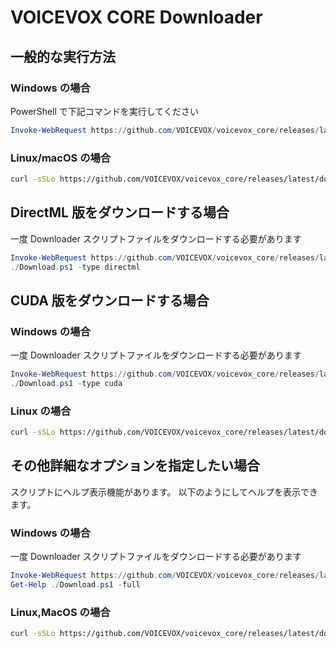 # VOICEVOX CORE Downloader

## 一般的な実行方法

### Windows の場合

PowerShell で下記コマンドを実行してください

```powershell
Invoke-WebRequest https://github.com/VOICEVOX/voicevox_core/releases/latest/download/Download.ps1 | powershell
```

### Linux/macOS の場合

```bash
curl -sSLo https://github.com/VOICEVOX/voicevox_core/releases/latest/download/download.sh | bash -s
```

## DirectML 版をダウンロードする場合

一度 Downloader スクリプトファイルをダウンロードする必要があります

```powershell
Invoke-WebRequest https://github.com/VOICEVOX/voicevox_core/releases/latest/download/Download.ps1 -Output ./Download.ps1
./Download.ps1 -type directml
```

## CUDA 版をダウンロードする場合

### Windows の場合

一度 Downloader スクリプトファイルをダウンロードする必要があります

```powershell
Invoke-WebRequest https://github.com/VOICEVOX/voicevox_core/releases/latest/download/Download.ps1 -Output ./Download.ps1
./Download.ps1 -type cuda
```

### Linux の場合

```bash
curl -sSLo https://github.com/VOICEVOX/voicevox_core/releases/latest/download/download.sh | bash -s -- --type cuda
```

## その他詳細なオプションを指定したい場合

スクリプトにヘルプ表示機能があります。
以下のようにしてヘルプを表示できます。

### Windows の場合

一度 Downloader スクリプトファイルをダウンロードする必要があります

```powershell
Invoke-WebRequest https://github.com/VOICEVOX/voicevox_core/releases/latest/download/Download.ps1 -Output ./Download.ps1
Get-Help ./Download.ps1 -full
```

### Linux,MacOS の場合

```bash
curl -sSLo https://github.com/VOICEVOX/voicevox_core/releases/latest/download/download.sh | bash -s -- --help
```

